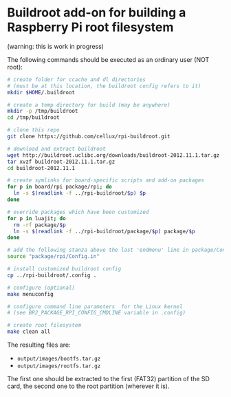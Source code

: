 # Buildroot add-on for building a Raspberry Pi root filesystem

(warning: this is work in progress)

The following commands should be executed as an ordinary user (NOT root):

```bash
# create folder for ccache and dl directories
# (must be at this location, the buildroot config refers to it)
mkdir $HOME/.buildroot

# create a temp directory for build (may be anywhere)
mkdir -p /tmp/buildroot
cd /tmp/buildroot

# clone this repo
git clone https://github.com/cellux/rpi-buildroot.git

# download and extract buildroot
wget http://buildroot.uclibc.org/downloads/buildroot-2012.11.1.tar.gz
tar xvzf buildroot-2012.11.1.tar.gz
cd buildroot-2012.11.1

# create symlinks for board-specific scripts and add-on packages
for p in board/rpi package/rpi; do
  ln -s $(readlink -f ../rpi-buildroot/$p) $p
done

# override packages which have been customized
for p in luajit; do
  rm -rf package/$p
  ln -s $(readlink -f ../rpi-buildroot/package/$p) package/$p
done

# add the following stanza above the last 'endmenu' line in package/Config.in:
source "package/rpi/Config.in"

# install customized buildroot config
cp ../rpi-buildroot/.config .

# configure (optional)
make menuconfig

# configure command line parameters  for the Linux kernel
# (see BR2_PACKAGE_RPI_CONFIG_CMDLINE variable in .config)

# create root filesystem
make clean all
```

The resulting files are:

* `output/images/bootfs.tar.gz`
* `output/images/rootfs.tar.gz`

The first one should be extracted to the first (FAT32) partition of the SD
card, the second one to the root partition (wherever it is).

